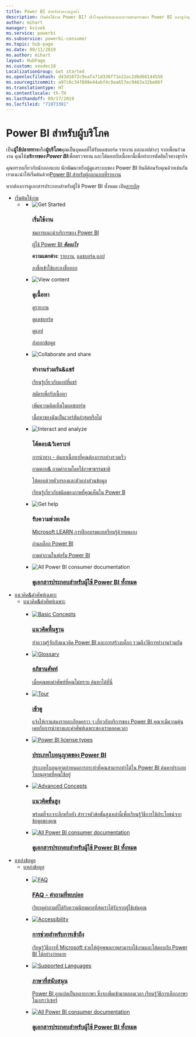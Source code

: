 ```yaml
---
title: Power BI สำหรับรายงานลูกค้า
description: เริ่มต้นใช้งาน Power BI? เข้าใจคุณลักษณะและความสามารถของ Power BI และดูว่าคุณสามารถทำกับระบบเหล่านี้ได้ในฐานะผู้บริโภคของ Power BI หรือผู้ใช้ปลายทาง
author: mihart
manager: kvivek
ms.service: powerbi
ms.subservice: powerbi-consumer
ms.topic: hub-page
ms.date: 09/11/2019
ms.author: mihart
layout: HubPage
ms.custom: seodec18
LocalizationGroup: Get started
ms.openlocfilehash: d43d1072c9eafa71d336f71e22ac2d6d68144558
ms.sourcegitcommit: a97c0c34f888e44abf4c9aa657ec9463a32be06f
ms.translationtype: HT
ms.contentlocale: th-TH
ms.lasthandoff: 09/17/2019
ms.locfileid: "71073381"
---
```

<div id="main" class="v2">
      <div class="container">
            <h1 class="">Power BI สำหรับผู้บริโภค</h1>
            <p>เป็น<b>ผู้ใช้ปลายทาง</b>หรือ<b>ผู้บริโภค</b>คุณเป็นบุคคลที่ได้รับแดชบอร์ด รายงาน และแอปต่างๆ จากเพื่อนร่วมงาน คุณใช้<b><i>บริการของ Power BI</i></b>เพื่อตรวจทาน และโต้ตอบกับเนื้อหานี้เพื่อทำการตัดสินใจทางธุรกิจ</p>
            <p>คุณทราบเกี่ยวกับนักออกแบบ นักพัฒนาหรือผู้ดูแลระบบของ Power BI ยินดีต้อนรับคุณด้วยเช่นกัน เราแนะนำให้เริ่มต้นด้วย<a href="../power-bi-creator-landing.md">Power BI สำหรับผู้ออกแบบที่รายงาน</a></p>
            <p>หากต้องการดูเอกสารประกอบสำหรับผู้ใช้ Power BI ทั้งหมด เปิด<a href="end-user-consumer.md">สารบัญ</a></p>
            <ul class="pivots">
            <li>
                <a href="#get-started" data-linktype="self-bookmark">เริ่มต้นใช้งาน</a>
                <ul id="get-started" class="cardsF">
                    <li>
                        <a data-default="true" href="#getstarted" data-linktype="self-bookmark"></a>
                        <ul id="getstarted" class="cardsF">
                            <li>
                                <div class="cardSize">
                                    <div class="cardPadding">
                                        <div class="card">
                                            <div class="cardImageOuter">
                                                <div class="cardImage">
                                                    <img alt="Get Started" src="media/end-user-consumer/get-started.svg" data-linktype="relative-path">
                                                </div>
                                            </div>
                                            <div class="cardText">
                                                <h3>เริ่มใช้งาน</h3>
                                                <p><a href="/power-bi/consumer/end-user-reading-view" data-linktype="absolute-path">ชมการแนะนำบริการของ Power BI</a></p>
                                                <p><a href="/power-bi/consumer/end-user-consumer" data-linktype="absolute-path">ผู้ใช้ Power BI <b><i>คืออะไร</i></b></a></p>
                                                <p><b>ความแตกต่าง:</b> <a href="/power-bi/consumer/end-user-reports" data-linktype="absolute-path">รายงาน</a>, <a href="/power-bi/consumer/end-user-dashboards" data-linktype="absolute-path">แดชบอร์ด</a>,<a href="/power-bi/consumer/end-user-apps" data-linktype="absolute-path">แอป</a></p>
                                                <p><a href="/power-bi/consumer/end-user-sign-in" data-linktype="absolute-path">ลงชื่อเข้าใช้และลงชื่อออก</a></p>
                                            </div>
                                        </div>
                                    </div>
                                </div>
                            </li>
                            <li>
                                <div class="cardSize">
                                    <div class="cardPadding">
                                        <div class="card">
                                            <div class="cardImageOuter">
                                                <div class="cardImage">
                                                    <img alt="View content" src="media/end-user-consumer/view-content.svg" data-linktype="relative-path">
                                                </div>
                                            </div>
                                            <div class="cardText">
                                                <h3>ดูเนื้อหา</h3>
                                                <p><a href="/power-bi/consumer/end-user-report-open" data-linktype="absolute-path">ดูรายงาน</a></p>
                                                <p><a href="/power-bi/consumer/end-user-dashboard-open" data-linktype="absolute-path">ดูแดชบอร์ด</a></p>
                                                <p><a href="/power-bi/consumer/end-user-app-view" data-linktype="absolute-path">ดูแอป</a></p>
                                                <p><a href="/power-bi/consumer/end-user-export" data-linktype="absolute-path">ส่งออกข้อมูล</a>
                                            </div>
                                        </div>
                                    </div>
                                </div>
                            </li>
                            <li>
                                <div class="cardSize">
                                    <div class="cardPadding">
                                        <div class="card">
                                            <div class="cardImageOuter">
                                                <div class="cardImage">
                                                    <img alt="Collaborate and share" src="media/end-user-consumer/collaborate-share.svg" data-linktype="relative-path">
                                                </div>
                                            </div>
                                            <div class="cardText">
                                                <h3>ทำงานร่วมกัน&amp;แชร์</h3>
                                                <p><a href="/power-bi/consumer/end-user-apps" data-linktype="absolute-path">เรียนรู้เกี่ยวกับแอปที่แชร์</a></p>
                                                <p><a href="/power-bi/consumer/end-user-subscribe" data-linktype="absolute-path">สมัครเพื่อรับเนื้อหา</a></p>
                                                <p><a href="/power-bi/consumer/end-user-comment" data-linktype="absolute-path">เพิ่มความคิดเห็นในแดชบอร์ด</a></p>
                                                <p><a href="/power-bi/consumer/end-user-fresh" data-linktype="absolute-path">เนื้อหาของฉันเป็นเวอร์ชันล่าสุดหรือไม่</a></p>
                                            </div>
                                        </div>
                                    </div>
                                </div>
                            </li>
                            <li>
                                <div class="cardSize">
                                    <div class="cardPadding">
                                        <div class="card">
                                            <div class="cardImageOuter">
                                                <div class="cardImage">
                                                    <img alt="Interact and analyze" src="media/end-user-consumer/interact-analyze.svg" data-linktype="relative-path">
                                                </div>
                                            </div>
                                            <div class="cardText">
                                                <h3>โต้ตอบ&amp;วิเคราะห์</h3>
                                                <p><a href="/power-bi/consumer/end-user-experience" data-linktype="absolute-path">การนำทาง - ค้นหาเนื้อหาที่คุณต้องการอย่างรวดเร็ว</a></p>
                                                <p><a href="/power-bi/consumer/end-user-q-and-a" data-linktype="absolute-path">ถามตอบ&amp; ถามคำถามโดยใช้ภาษาธรรมชาติ </a></p>
                                                <p><a href="/power-bi/consumer/end-user-report-filter" data-linktype="absolute-path">โต้ตอบด้วยตัวกรองและตัวแบ่งส่วนข้อมูล</a></p>
                                                <p><a href="/power-bi/consumer/end-user-visual-type" data-linktype="absolute-path">เรียนรู้เกี่ยวกับชนิดของภาพที่คุณเห็นใน Power B</a></p>
                                            </div>
                                        </div>
                                    </div>
                                </div>
                            </li>
                            <li>
                                <div class="cardSize">
                                    <div class="cardPadding">
                                        <div class="card">
                                            <div class="cardImageOuter">
                                                <div class="cardImage">
                                                    <img alt="Get help" src="media/end-user-consumer/get-help.svg" data-linktype="relative-path">
                                                </div>
                                            </div>
                                            <div class="cardText">
                                                <h3>รับความช่วยเหลือ</h3>
                                            <p><a href="https://docs.microsoft.com/en-us/learn/paths/consume-data-with-power-bi/" data-linktype="absolute-path">Microsoft LEARN การฝึกอบรมแบบเรียนรู้ด้วยตนเอง</a></p>
                                                <p><a href="https://powerbi.microsoft.com/blog/" data-linktype="absolute-path">อ่านบล็อก Power BI</a></p>
                                                <p><a href="http://community.powerbi.com/" data-linktype="absolute-path">ถามคำถามในฟอรั่ม Power BI</a></p>
                                            </div>
                                        </div>
                                    </div>
                                </div>
                            </li>
                            <li>
                                <div class="cardSize">
                                    <div class="cardPadding">
                                        <div class="card">
                                            <div class="cardImageOuter">
                                                <div class="cardImage">
                                                    <img alt="All Power BI consumer documentation" src="media/end-user-consumer/see-all.svg" data-linktype="relative-path">
                                                </div>
                                            </div>
                                            <div class="cardText">
                                                <a href="end-user-consumer.md" data-linktype="absolute-path">
                                                <h3>ดูเอกสารประกอบสำหรับผู้ใช้ Power BI ทั้งหมด</h3></a>
                                            </div>
                                        </div>
                                    </div>
                                </div>
                            </li>
                        </ul>
                    </li>
                </ul>
            </li>
            <li>
                <a href="#concepts-terminology" data-linktype="self-bookmark"> แนวคิด&amp;คำศัพท์เฉพาะ</a>
                <ul id="concepts-terminology">
                    <li>
                        <a href="#conceptsterminology" data-linktype="self-bookmark"> แนวคิด&amp;คำศัพท์เฉพาะ</a>
                        <ul id="conceptsterminology" class="cardsC">
                            <br>
                            <li>
                                <a href="/power-bi/consumer/End-user-basic-concepts" data-linktype="absolute-path">
                                    <div class="cardSize">
                                        <div class="cardPadding">
                                            <div class="card">
                                                <div class="cardImageOuter">
                                                    <div class="cardImage bgdAccent1">
                                                        <img src="media/end-user-consumer/basic-concepts.svg" alt="Basic Concepts" data-linktype="relative-path">
                                                    </div>
                                                </div>
                                                <div class="cardText">
                                                    <h3>แนวคิดพื้นฐาน</h3>
                                                    <p>ทำความรู้จักกับแนวคิด Power BI และการสร้างบล็อก รวมถึงวิธีการทำงานร่วมกัน</p>
                                                </div>
                                            </div>
                                        </div>
                                    </div>
                                </a>
                            </li>
                            <li>
                                <a href="/power-bi/consumer/End-user-glossary" data-linktype="absolute-path">
                                    <div class="cardSize">
                                        <div class="cardPadding">
                                            <div class="card">
                                                <div class="cardImageOuter">
                                                    <div class="cardImage bgdAccent1">
                                                        <img src="media/end-user-consumer/glossary.svg" alt="Glossary" data-linktype="relative-path">
                                                    </div>
                                                </div>
                                                <div class="cardText">
                                                    <h3>อภิธานศัพท์</h3>
                                                    <p>เมื่อคุณพบคำศัพท์ที่คุณไม่ทราบ ค้นหาได้ที่นี่</p>
                                                </div>
                                            </div>
                                        </div>
                                    </div>
                                </a>
                            </li>
                            <li>
                                <a href="/power-bi/consumer/end-user-experience" data-linktype="absolute-path">
                                    <div class="cardSize">
                                        <div class="cardPadding">
                                            <div class="card">
                                                <div class="cardImageOuter">
                                                    <div class="cardImage bgdAccent1">
                                                        <img src="media/end-user-consumer/tour.svg" alt="Tour" data-linktype="relative-path">
                                                    </div>
                                                </div>
                                                <div class="cardText">
                                                    <h3>เข้าดู</h3>
                                                    <p>แจ้งให้เราแสดงรายละเอียดคราว ๆ เกี่ยวกับบริการของ Power BI คุณจะมีความคุ้นเคยกับการนำทางและคำศัพท์เฉพาะของเราตลอดเวลา</p>
                                                </div>
                                            </div>
                                        </div>
                                    </div>
                                </a>
                            </li>
                            <li>
                                <a href="/power-bi/service-admin-licensing-organization" data-linktype="absolute-path">
                                    <div class="cardSize">
                                        <div class="cardPadding">
                                            <div class="card">
                                                <div class="cardImageOuter">
                                                    <div class="cardImage bgdAccent1">
                                                        <img src="media/end-user-consumer/power-bi-license-types.svg" alt="Power BI license types" data-linktype="relative-path">
                                                    </div>
                                                </div>
                                                <div class="cardText">
                                                    <h3>ประเภทใบอนุญาตของ Power BI</h3>
                                                    <p>ประเภทใบอนุญาตกำหนดการกระทำที่คุณสามารถทำได้ใน Power BI ค้นหาประเภทใบอนุญาตที่คุณใช้อยู่</p>
                                                </div>
                                            </div>
                                        </div>
                                    </div>
                                </a>
                            </li>
                            <li>
                                <a href="/power-bi/consumer/end-user-featured" data-linktype="absolute-path">
                                    <div class="cardSize">
                                        <div class="cardPadding">
                                            <div class="card">
                                                <div class="cardImageOuter">
                                                    <div class="cardImage bgdAccent1">
                                                        <img src="media/end-user-consumer/advanced-concepts.svg" alt="Advanced Concepts" data-linktype="relative-path">
                                                    </div>
                                                </div>
                                                <div class="cardText">
                                                    <h3>แนวคิดขั้นสูง</h3>
                                                    <p>พร้อมที่จะเจาะลึกหรือยัง สำรวจหัวข้อขั้นสูงเหล่านี้เพื่อเรียนรู้วิธีการใช้ประโยชน์จากข้อมูลของคุณ </p>
                                                </div>
                                            </div>
                                        </div>
                                    </div>
                                </a>
                            </li>
                            <li>
                                <a href="end-user-consumer.md" data-linktype="absolute-path">
                                    <div class="cardSize">
                                        <div class="cardPadding">
                                            <div class="card">
                                                <div class="cardImageOuter">
                                                    <div class="cardImage bgdAccent1">
                                                        <img src="media/end-user-consumer/See_All_400x140.svg" alt="All Power BI consumer documentation" data-linktype="relative-path">
                                                    </div>
                                                </div>
                                                <div class="cardText">
                                                    <h3>ดูเอกสารประกอบสำหรับผู้ใช้ Power BI ทั้งหมด</h3>
                                                </div>
                                            </div>
                                        </div>
                                    </div>
                                </a>
                            </li>
                        </ul>
                    </li>
                </ul>
            </li>
            <li>
                <a href="#resources" data-linktype="self-bookmark">แหล่งข้อมูล</a>
                <ul id="resources">
                    <li>
                        <a href="#resources" data-linktype="self-bookmark">แหล่งข้อมูล</a>
                        <ul id="resources" class="cardsC">
                            <br>
                            <li>
                                <a href="/power-bi/consumer/end-user-faq" data-linktype="absolute-path">
                                    <div class="cardSize">
                                        <div class="cardPadding">
                                            <div class="card">
                                                <div class="cardImageOuter">
                                                    <div class="cardImage bgdAccent1">
                                                        <img src="media/end-user-consumer/faq.svg" alt="FAQ" data-linktype="relative-path">
                                                    </div>
                                                </div>
                                                <div class="cardText">
                                                    <h3>FAQ - คำถามที่พบบ่อย</h3>
                                                    <p>เรียกดูคำถามที่ได้รับความนิยมมากที่สุดเราได้รับจากผู้ใช้เช่นคุณ</p>
                                                </div>
                                            </div>
                                        </div>
                                    </div>
                                </a>
                            </li>
                            <li>
                                <a href="/power-bi/desktop-accessibility" data-linktype="absolute-path">
                                    <div class="cardSize">
                                        <div class="cardPadding">
                                            <div class="card">
                                                <div class="cardImageOuter">
                                                    <div class="cardImage bgdAccent1">
                                                        <img src="media/end-user-consumer/accessibility.svg" alt="Accessibility" data-linktype="relative-path">
                                                    </div>
                                                </div>
                                                <div class="cardText">
                                                    <h3>การช่วยสำหรับการเข้าถึง</h3>
                                                    <p>เรียนรู้วิธีการที่ Microsoft ช่วยให้ผู้ทุพพลภาพสามารถใช้งานและโต้ตอบกับ Power BI ได้อย่างง่ายดาย </p>
                                                </div>
                                            </div>
                                        </div>
                                    </div>
                                </a>
                            </li>
                            <li>
                                <a href="/power-bi/supported-languages-countries-regions" data-linktype="absolute-path">
                                    <div class="cardSize">
                                        <div class="cardPadding">
                                            <div class="card">
                                                <div class="cardImageOuter">
                                                    <div class="cardImage bgdAccent1">
                                                        <img src="media/end-user-consumer/supported-languages.svg" alt="Supported Languages" data-linktype="relative-path">
                                                    </div>
                                                </div>
                                                <div class="cardText">
                                                    <h3>ภาษาที่สนับสนุน</h3>
                                                    <p>Power BI ถูกแปลเป็นหลายภาษา ซึ่งจะเพิ่มเข้ามาตลอดเวลา เรียนรู้วิธีการเลือกภาษาในเบราว์เซอร์ </p>
                                                </div>
                                            </div>
                                        </div>
                                    </div>
                                </a>
                            </li>
                            <li>
                                <a href="end-user-consumer.md" data-linktype="absolute-path">
                                    <div class="cardSize">
                                        <div class="cardPadding">
                                            <div class="card">
                                                <div class="cardImageOuter">
                                                    <div class="cardImage bgdAccent1">
                                                        <img src="media/end-user-consumer/See_All_400x140.svg" alt="All Power BI consumer documentation" data-linktype="relative-path">
                                                    </div>
                                                </div>
                                                <div class="cardText">
                                                    <h3>ดูเอกสารประกอบสำหรับผู้ใช้ Power BI ทั้งหมด</h3>
                                                </div>
                                            </div>
                                        </div>
                                    </div>
                                </a>
                            </li>
                        </ul>
                    </li>
                </ul>
            </li>
            </ul> 
      </div>
</div>
